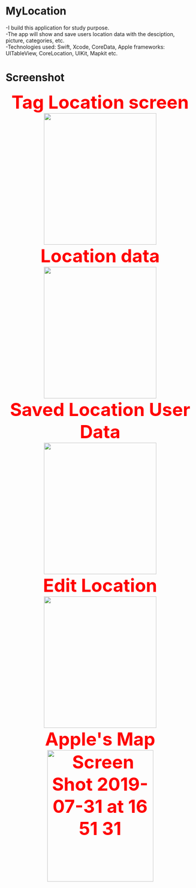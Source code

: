 # MyLocation
-I build this application for study purpose.<br>
-The app will show and save users location data with the desciption, picture, categories, etc.<br>
-Technologies used: Swift, Xcode, CoreData, Apple frameworks: UITableView, CoreLocation, UIKit, Mapkit etc.
# Screenshot
<p align = "center">
<font size="20" color="red">
<b>Tag Location screen<br>
<img src="https://user-images.githubusercontent.com/32318345/53337599-f65ffd00-3955-11e9-9298-ee3fa26846d2.PNG" width="300" height="350">
<br>Location data<br>
<img src="https://user-images.githubusercontent.com/32318345/53337597-f65ffd00-3955-11e9-922e-0b1a3ee3a7f7.PNG" width="300" height="350">
<br>Saved Location User Data<br>
<img src="https://user-images.githubusercontent.com/32318345/53337583-ed6f2b80-3955-11e9-95a1-b4baa16f1a70.PNG" width="300" height="350">
<br>Edit Location<br>
<img src="https://user-images.githubusercontent.com/32318345/53337596-f5c76680-3955-11e9-9a22-042d9d91b474.PNG" width="300" height="350">
<br> Apple's Map </br>
<img width="283" alt="Screen Shot 2019-07-31 at 16 51 31" src="https://user-images.githubusercontent.com/32318345/62189938-94e40480-b3b3-11e9-81ea-f89fd5f6194d.png" width = "300" height = "350"></b>
</p>
  



